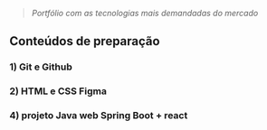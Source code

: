 
>  *Portfólio com as tecnologias mais demandadas do mercado*

## Conteúdos de preparação

### 1) Git e Github 

### 2) HTML e CSS Figma

### 4) projeto Java web Spring Boot + react

